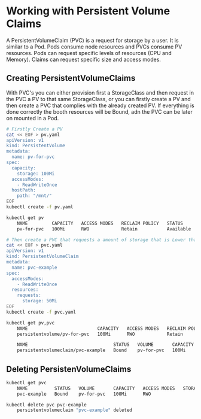 # Working with Persistent Volume Claims

A PersistentVolumeClaim (PVC) is a request for storage by a user. It is similar to a Pod. Pods consume node resources and PVCs consume PV resources. Pods can request specific levels of resources (CPU and Memory). Claims can request specific size and access modes.

## Creating PersistentVolumeClaims

With PVC's you can either provision first a StorageClass and then request in the PVC a PV to that same StorageClass, or you can firstly create a PV and then create a PVC that complies with the already created PV. If everything is done correctly the booth resources will be Bound, adn the PVC can be later on mounted in a Pod. 

```bash
# Firstly Create a PV
cat << EOF > pv.yaml
apiVersion: v1
kind: PersistentVolume
metadata:
  name: pv-for-pvc
spec:
  capacity:
    storage: 100Mi
  accessModes:
    - ReadWriteOnce
  hostPath:
    path: "/mnt/"
EOF
kubectl create -f pv.yaml

kubectl get pv
    NAME         CAPACITY   ACCESS MODES   RECLAIM POLICY   STATUS      CLAIM   STORAGECLASS   REASON   AGE
    pv-for-pvc   100Mi      RWO            Retain           Available                                   3s

# Then create a PVC that requests a amount of storage that is Lower than the one our PV provides
cat << EOF > pvc.yaml
apiVersion: v1
kind: PersistentVolumeClaim
metadata:
  name: pvc-example
spec:
  accessModes:
    - ReadWriteOnce
  resources:
    requests:
      storage: 50Mi
EOF
kubectl create -f pvc.yaml

kubectl get pv,pvc
    NAME                          CAPACITY   ACCESS MODES   RECLAIM POLICY   STATUS   CLAIM                 STORAGECLASS   REASON   AGE
    persistentvolume/pv-for-pvc   100Mi      RWO            Retain           Bound    default/pvc-example                           90s

    NAME                                STATUS   VOLUME       CAPACITY   ACCESS MODES   STORAGECLASS   AGE
    persistentvolumeclaim/pvc-example   Bound    pv-for-pvc   100Mi      RWO                           4s
```

## Deleting PersistenVolumeClaims

```bash
kubectl get pvc
    NAME          STATUS   VOLUME       CAPACITY   ACCESS MODES   STORAGECLASS   AGE
    pvc-example   Bound    pv-for-pvc   100Mi      RWO                           95s

kubectl delete pvc pvc-example
    persistentvolumeclaim "pvc-example" deleted
```
